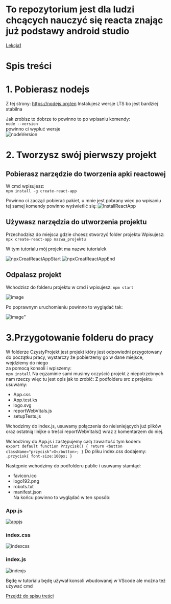

# To repozytorium jest dla ludzi chcących nauczyć się reacta znając już podstawy android studio

[Lekcja1](Lekcja1/Lekcja1.md)
# Spis treści



# 1. Pobierasz nodejs
Z tej strony: https://nodejs.org/en
Instalujesz wersje LTS bo jest bardziej stabilna

Jak zrobisz to dobrze to powinno to po wpisaniu komendy:  
`node --version`  
powinno ci wypluć wersje  
![nodeVersion](https://github.com/Gekimaru/reactTutorial/assets/85436765/80496753-8dc2-4069-9602-47ebbd3a2cbb)

# 2. Tworzysz swój pierwszy projekt
## Pobierasz narzędzie do tworzenia apki reactowej
W cmd wpisujesz:  
  `npm install -g create-react-app`    

Powinno ci zacząć pobierać pakiet, u mnie jest pobrany więc po wpisaniu tej samej komendy powinno wyświetlić się:
![InstallReactApp](https://github.com/Gekimaru/reactTutorial/assets/85436765/aa11a124-4312-4be0-a8f0-8cca8c3a1bbc)


## Używasz narzędzia do utworzenia projektu
Przechodzisz do miejsca gdzie chcesz stworzyć folder projektu
Wpisujesz:  
`npx create-react-app nazwa_projektu`   

W tym tutorialu mój projekt ma nazwe tutorialek  

![npxCreatReactAppStart](https://github.com/Gekimaru/reactTutorial/assets/85436765/3ae6272f-f6db-49a3-bb3b-e91ce7149be1)
![npxCreatReactAppEnd](https://github.com/Gekimaru/reactTutorial/assets/85436765/c09aa6e3-5644-4844-97ef-805664f872f8)


## Odpalasz projekt
Wchodzisz do folderu projektu w cmd i wpisujesz:
`npm start`  

![image](https://github.com/Gekimaru/reactTutorial/assets/85436765/256d8def-978c-476f-86df-3c067e52b951)

Po poprawnym uruchomieniu powinno to wyglądać tak:

![image](https://github.com/Gekimaru/reactTutorial/assets/85436765/c6f47187-0059-48d0-97dd-0cf1c9a35dea)"

# 3.Przygotowanie folderu do pracy  
W folderze CzystyProjekt jest projekt który jest odpowiedni przygotowany do początku pracy, wystarczy że pobierzemy go w dane miejsce, wejdziemy do niego  
za pomocą konsoli i wpiszemy:  
`
npm install
`
Na egzaminie sami musimy oczyścić projekt z niepotrzebnych nam rzeczy więc tu jest opis jak to zrobić:
Z podfolderu src z projektu usuwamy:  
- App.css
- App.test.ks
- logo.svg
- reportWebVitals.js
- setupTests.js  
  
Wchodzimy do index.js, usuwamy połączenia do nieisniejących już plików oraz ostatnią linijke o treści reportWebVitals() wraz z komentarzem do niej.  
  
  
Wchodzimy do App.js i zastępujemy całą zawartość tym kodem:  
`
export default function Przycisk() {
  return <button className="przycisk">X</button>;
}
`
Do pliku index.css dodajemy:
`
.przycisk{
  font-size:100px;
}
`

Następnie wchodzimy do podfolderu public i usuwamy stamtąd:
- favicon.ico
- logo192.png
- robots.txt
- manifest.json  
Na końcu powinno to wyglądać w ten sposób:
### App.js  
![appjs](https://github.com/Gekimaru/reactTutorial/assets/85436765/07911284-d13f-4974-804e-c71be8ffdfd6)  
### index.css
![indexcss](https://github.com/Gekimaru/reactTutorial/assets/85436765/7aecd107-f3ee-4775-8637-27cb4da2be86)
### index.js
![indexjs](https://github.com/Gekimaru/reactTutorial/assets/85436765/c7663977-b829-4b14-bad9-cf9f9c797ff5)



Będę w tutorialu będę używał konsoli wbudowanej w VScode ale można też używać cmd 


[Przejdź do spisu treści](#spis-treści)  

